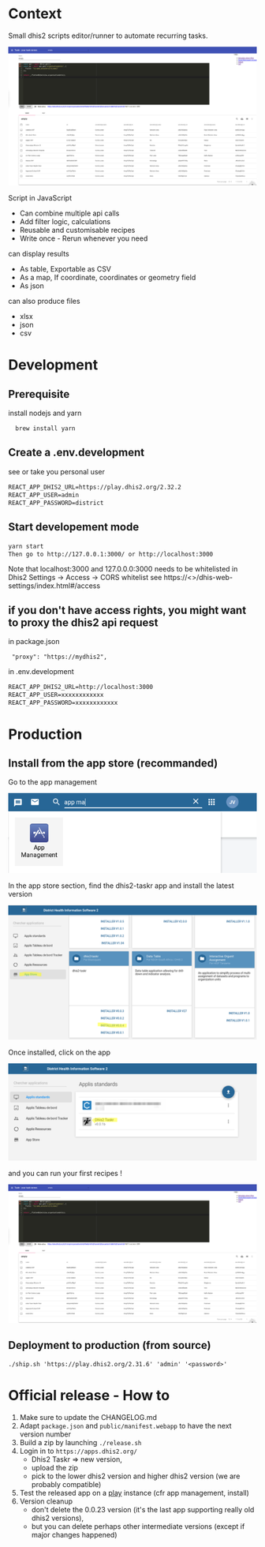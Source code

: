 
# Context

Small dhis2 scripts editor/runner to automate recurring tasks.

![](./doc/screenshot.png)

Script in JavaScript

  - Can combine multiple api calls
  - Add filter logic, calculations
  - Reusable and customisable recipes
  - Write once - Rerun whenever you need

can display results

- As table, Exportable as CSV
- As a map, If coordinate, coordinates or geometry field
- As json

can also produce files

- xlsx
- json
- csv

# Development
## Prerequisite

install nodejs and yarn

```
  brew install yarn
```

## Create a .env.development

see
or take you personal user

```
REACT_APP_DHIS2_URL=https://play.dhis2.org/2.32.2
REACT_APP_USER=admin
REACT_APP_PASSWORD=district
```

## Start developement mode

```
yarn start
Then go to http://127.0.0.1:3000/ or http://localhost:3000
```

Note that localhost:3000 and 127.0.0.0:3000 needs to be whitelisted in Dhis2 Settings -> Access -> CORS whitelist
see https://<<your-dhis2>>/dhis-web-settings/index.html#/access


## if you don't have access rights, you might want to proxy the dhis2 api request

in package.json

```
 "proxy": "https://mydhis2",
```

in .env.development

```
REACT_APP_DHIS2_URL=http://localhost:3000
REACT_APP_USER=xxxxxxxxxxxx
REACT_APP_PASSWORD=xxxxxxxxxxxx
```

# Production

## Install from the app store (recommanded)

Go to the app management

![](./doc/app-store-select.png)

In the app store section, find the dhis2-taskr app and install the latest version

![](./doc/app-store-install.png)

Once installed, click on the app

![](./doc/app-store-installed.png)

and you can run your first recipes !

![](./doc/screenshot.png)

## Deployment to production (from source)

```
./ship.sh 'https://play.dhis2.org/2.31.6' 'admin' '<password>'
```

# Official release - How to

1. Make sure to update the CHANGELOG.md
2. Adapt `package.json` and `public/manifest.webapp` to have the next version number
3. Build a zip by launching `./release.sh`
4. Login in to `https://apps.dhis2.org/`
   - Dhis2 Taskr => new version, 
   - upload the zip
   - pick to the lower dhis2 version and higher dhis2 version (we are probably compatible)
5. Test the released app on a [play](https://play.dhis2.org/) instance (cfr app management, install)
6. Version cleanup 
   - don't delete the 0.0.23 version (it's the last app supporting really old dhis2 versions), 
   - but you can delete perhaps other intermediate versions (except if major changes happened)
